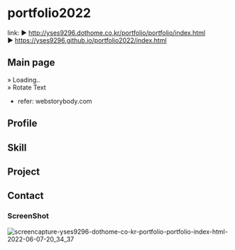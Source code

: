 # portfolio2022
link: 
▶  http://yses9296.dothome.co.kr/portfolio/portfolio/index.html <br/>
▶  https://yses9296.github.io/portfolio2022/index.html

## Main page
&#187; Loading.. <br/>
&#187; Rotate Text 
   - refer: webstorybody.com

## Profile

## Skill

## Project

## Contact

### ScreenShot
![screencapture-yses9296-dothome-co-kr-portfolio-portfolio-index-html-2022-06-07-20_34_37](https://user-images.githubusercontent.com/54027716/172369815-d6cdab75-c252-4b07-95bf-0aff69f913d3.png)
